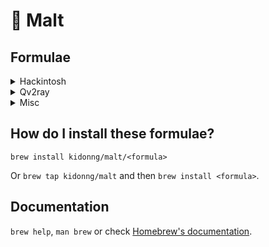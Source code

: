 # 🍺 Malt

## Formulae

<details>
<summary>Hackintosh</summary>

- [gensmbios](https://github.com/corpnewt/GenSMBIOS)
- [gfxutil](https://github.com/acidanthera/gfxutil)
- [ifrextract](https://github.com/LongSoft/Universal-IFR-Extractor)
- [propertree](https://github.com/corpnewt/ProperTree)
- [uefitool](https://github.com/LongSoft/UEFITool)

</details>

<details>
<summary>Qv2ray</summary>

- [qv2ray-beta](https://qv2ray.net/)

</details>

<details>
<summary>Misc</summary>

- [neofetch-optional-deps](https://github.com/dylanaraps/neofetch.git)

  Install with `--without-imagemagick --without-screenresolution` to prevent pulling lots of dependencies.

- [unsign](https://github.com/steakknife/unsign)

  Useful for situations like [this](https://github.com/Nyx0uf/qlImageSize#limitations).

</details>

## How do I install these formulae?
`brew install kidonng/malt/<formula>`

Or `brew tap kidonng/malt` and then `brew install <formula>`.

## Documentation
`brew help`, `man brew` or check [Homebrew's documentation](https://docs.brew.sh).
